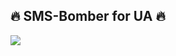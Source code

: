 ## 🔥 SMS-Bomber for UA 🔥
![](https://media.discordapp.net/attachments/1194221664339234816/1197599026762223636/507ebb764a8fbb9c.png?ex=65bbda02&is=65a96502&hm=d8edda42b8d9d3a619eced88ebdf201df1965c6a648f1f92003afa871ca78f48&=&format=webp&quality=lossless)
